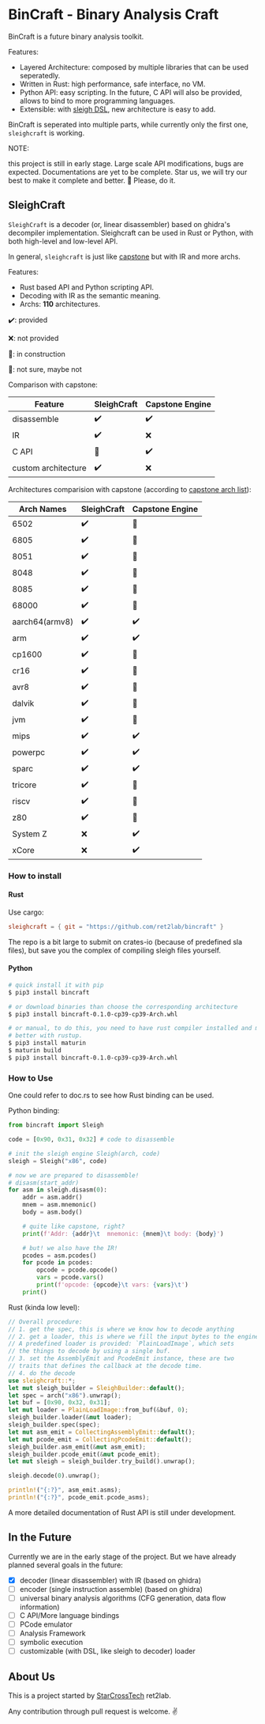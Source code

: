 # BinCraft - Binary Analysis Craft

BinCraft is a future binary analysis toolkit.

Features:

- Layered Architecture: composed by multiple libraries that can be used seperatedly.
- Written in Rust: high performance, safe interface, no VM.
- Python API: easy scripting. In the future, C API will also be provided, allows to bind to more programming languages.
- Extensible: with [sleigh DSL](https://ghidra.re/courses/languages/html/sleigh.html), new architecture is easy to add.

BinCraft is seperated into multiple parts, while currently only the first one, `sleighcraft` is working.

NOTE:

this project is still in early stage.
Large scale API modifications, bugs are expected.
Documentations are yet to be complete.
Star us, we will try our best to make it complete and better. 🥺 Please, do it.


## SleighCraft

`SleighCraft` is a decoder (or, linear disassembler) based on ghidra's decompiler implementation. Sleighcraft can be used in Rust or Python, with both high-level and low-level API.

In general, `sleighcraft` is just like [capstone](https://www.capstone-engine.org/) but with IR and more archs.

Features:

- Rust based API and Python scripting API.
- Decoding with IR as the semantic meaning.
- Archs: **110** architectures.

️️✔️: provided

❌: not provided

🚧: in construction

🤔: not sure, maybe not

Comparison with capstone:

|Feature|SleighCraft| Capstone Engine |
|-------|----------|----------|
|disassemble| ✔️ |  ✔️ | 
|IR|✔️️|❌|
|C API|🚧|✔️|
|custom architecture|️✔️|❌|

Architectures comparision with capstone (according to [capstone arch list](https://www.capstone-engine.org/arch.html)):

|Arch Names|SleighCraft| Capstone Engine |
|----------|-----------|-----------------|
|6502|✔️|🤔|
|6805|✔️|🤔|
|8051|✔️|🤔|
|8048|✔️|🤔|
|8085|✔️|🤔|
|68000|✔️|🤔|
|aarch64(armv8)|✔️|️️✔️|
|arm|✔️|️️✔️|
|cp1600|✔️|🤔|
|cr16|✔️|🤔|
|avr8|✔️|️️🤔|
|dalvik|✔️|🤔|
|jvm|✔️|🤔|
|mips|✔️|️️✔️|
|powerpc|✔️|️️✔️|
|sparc|✔️|️️✔️|
|tricore|✔️|🤔|
|riscv|✔️|🤔|
|z80|✔️|🤔|
|System Z|❌|✔️|
|xCore|❌|✔️|

### How to install

#### Rust

Use cargo:

```toml
sleighcraft = { git = "https://github.com/ret2lab/bincraft" }
```

The repo is a bit large to submit on crates-io (because of predefined sla files), but save you the complex of compiling sleigh files yourself.

#### Python

```bash
# quick install it with pip
$ pip3 install bincraft

# or download binaries than choose the corresponding architecture
$ pip3 install bincraft-0.1.0-cp39-cp39-Arch.whl

# or manual, to do this, you need to have rust compiler installed and maturin
# better with rustup.
$ pip3 install maturin
$ maturin build
$ pip3 install bincraft-0.1.0-cp39-cp39-Arch.whl
```

### How to Use

One could refer to doc.rs to see how Rust binding can be used.

Python binding:

```python
from bincraft import Sleigh

code = [0x90, 0x31, 0x32] # code to disassemble

# init the sleigh engine Sleigh(arch, code)
sleigh = Sleigh("x86", code)

# now we are prepared to disassemble!
# disasm(start_addr)
for asm in sleigh.disasm(0):
    addr = asm.addr()
    mnem = asm.mnemonic()
    body = asm.body()

    # quite like capstone, right?
    print(f'Addr: {addr}\t  mnemonic: {mnem}\t body: {body}')

    # but! we also have the IR!
    pcodes = asm.pcodes()
    for pcode in pcodes:
        opcode = pcode.opcode()
        vars = pcode.vars()
        print(f'opcode: {opcode}\t vars: {vars}\t')
    print()
```

Rust (kinda low level):

```Rust
// Overall procedure:
// 1. get the spec, this is where we know how to decode anything
// 2. get a loader, this is where we fill the input bytes to the engine.
// A predefined loader is provided: `PlainLoadImage`, which sets
// the things to decode by using a single buf.
// 3. set the AssemblyEmit and PcodeEmit instance, these are two
// traits that defines the callback at the decode time.
// 4. do the decode
use sleighcraft::*;
let mut sleigh_builder = SleighBuilder::default();
let spec = arch("x86").unwrap();
let buf = [0x90, 0x32, 0x31];
let mut loader = PlainLoadImage::from_buf(&buf, 0);
sleigh_builder.loader(&mut loader);
sleigh_builder.spec(spec);
let mut asm_emit = CollectingAssemblyEmit::default();
let mut pcode_emit = CollectingPcodeEmit::default();
sleigh_builder.asm_emit(&mut asm_emit);
sleigh_builder.pcode_emit(&mut pcode_emit);
let mut sleigh = sleigh_builder.try_build().unwrap();

sleigh.decode(0).unwrap();

println!("{:?}", asm_emit.asms);
println!("{:?}", pcode_emit.pcode_asms);
```

A more detailed documentation of Rust API is still under development.

## In the Future

Currently we are in the early stage of the project.
But we have already planned several goals in the future:

- [x] decoder (linear disassembler) with IR (based on ghidra)
- [ ] encoder (single instruction assemble) (based on ghidra)
- [ ] universal binary analysis algorithms (CFG generation, data flow information)
- [ ] C API/More language bindings
- [ ] PCode emulator
- [ ] Analysis Framework
- [ ] symbolic execution
- [ ] customizable (with DSL, like sleigh to decoder) loader

## About Us

This is a project started by [StarCrossTech](https://www.starcross.tech/#/) ret2lab.

Any contribution through pull request is welcome. ✌️